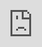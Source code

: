 Title: Simple Django deployment part one: infrastructure
Description: How to set up all the non-Django crap that you need to deploy
Slug: simple-django-deployment-1
Date: 2020-04-26 13:00
Category: Django

In order to deploy our Django app, we need a somewhere to run it: we need a server.
In this section we'll be setting up our server in "the cloud".
Doing this can be fiddly and annoying, especially if you're new, so we want to get it right first before we involve our Django app. By the end of this section we will learn how to:

- Install ssh and scp on Windows
- Create a SSH key
- Set up our cloud web server
- Learn how to access our server, upload files
- Test our setup

### Installing our tools

We'll need some tools to access the server:

- the "bash" [shell](https://en.wikipedia.org/wiki/Unix_shell) for scripting
- the "ssh" tool for logging into our web server
- the "scp" tool to transfer file to our server

We need to install these tools on Windows and the fastest and easiest way I know of is to just [install Git](https://git-scm.com/download/win).
We won't be using Git, just some of the tools that get installed with it. You can [learn Git](https://www.codecademy.com/learn/learn-git) some other time.
If you're using a Mac or Linux you can skip this step and open up a terminal window.

<div class="loom-embed"><iframe src="https://www.loom.com/embed/932bb0f277354db7aa9e2418b6969296" frameborder="0" webkitallowfullscreen mozallowfullscreen allowfullscreen style="position: absolute; top: 0; left: 0; width: 100%; height: 100%;"></iframe></div>

### Creating a SSH key

We'll be using an "SSH key" a way to authenticate ourselves when we log in to the server with ssh.
We need this key for when we create our server, so we're doing this bit first.
It's possible to just use a username / password when logging in via SSH, but creating a key is more convenient in the long run.
In particular, using a key means you don't have to type in a password every time you want to access the server.

In this video, we'll be creating an SSH key using the "ssh-keygen" command in bash:

```bash
ssh-keygen -C "mattdsegal@gmail.com"
```

<div class="loom-embed"><iframe src="https://www.loom.com/embed/d5a9137a974a4e5da6fe36ec04429ad7" frameborder="0" webkitallowfullscreen mozallowfullscreen allowfullscreen style="position: absolute; top: 0; left: 0; width: 100%; height: 100%;"></iframe></div>

Now that we've created our key, we're ready to use it to log into web servers. To recap:
the SSH key we just created has two parts, a public key (id_rsa.pub) and a private key (id_rsa).
Both keys will be stored in ~/.ssh by convention. You can read your public key like this:

```bash
cat ~/.ssh/id_rsa.pub
```

A public key is like your "username" when logging in - it's public information and it's OK to share it. It looks like this:

```text
ssh-rsa AAAAB3NzaC1yc2EAAAADAQABAAABAQCVtWYN+uDbdG6RtmU8vcaj1cxYM0kK6565LFa
MMkolZZlSA6MhfWfGUmIGswIHJ/yjQCRQRihlEdm0VQJgsFBtK36J/U2/u+cMjGXwN/9swYBsnj
8bSMRzYc2s6PeshYmefpD80dWsvW550zqHmOwnKxeiwpz1q+rqUgT/xd0nOATw92nx5CS7ozhnL
t0FA0r0fk9LGih473Ho4/22fsAGXTcnMV5VoDgeBP4z8BLt16pKD8fgSGB8OG3/bN6udY54TcM2
rFjfN8yP+Vcbs5xBd3HaTu8Z42IPdC46Z25WMt285FLLZyUqWY36CrQZoTEf9F6aCkFgwtOCN81
u0Qr1 foo@bar.com
```

It's usually all just long one line of text.
The "ssh-rsa" part means it's a key for SSH and uses RSA encryption.
The "AAAAB3N...u0Qr1" part is your actual key, it uniquely identifies your keypair.
The "foo@bar.com" part is just a comment, it can be anything, but by convention it's your email.

A private key is like your password - do not share it with anyone. Private keys look like this:

```text
-----BEGIN RSA PRIVATE KEY-----
MIIEowIBAAKCAQEAlbVmDfrg23RukbZlPL3Go9XMWDNJCuueuSxWjDJKJWWZUgOj
IX1nxlJiBrMCByf8o0AkUEYoZRHZtFUCYLBQbSt+if1Nv7vnDIxl8Df/bMGAbJ4/
G0jEc2HNrOj3rIWJnn6Q/NHVrL1uedM6h5jsJysXosKc9avq6lIE/8XdJzgE8Pdp
8eQku6M4Zy7dBQNK9H5PSxooeO9x6OP9tn7ABl03JzFeVaA4HgT+M/AS7deqSg/H
4EhgfDht/2zernWOeE3DNqxY3zfMj/lXG7OcQXdx2k7vGeNiD3QuOmduVjLdvORS
y2clKlmN+gq0GaExH/RemgpBYMLTgjfNbtEK9QIDAQABAoIBAQCAtWwAKOiYxAkr
jTyMdDwLLwx359+sW9YiLVRbRAErFaYzNJ1TdZV6k+ljCRN9Q4uYbtTJjwe7nRUm
TM+2gN8kfHhV+kiVxt5lk28wj3Qx9EqNF5/5vR3odPV26vPEhypB8V6FfYHO+S25
3zg6y+Z75jhz3g1DyYI14j4aB+qSg+5YSQ56vG+vhutYD41XVp3bkgD76kL8QFxd
q2cTpF5WSoZF49CaPhE2PnHoMZibLRQUOG+wJWkrQHcU+UnoWQvQUkqGNeRYpmI5
49Umk3b+/MQr0Dj6vuT2ZKqgFjr2FEu8AoA0tCZu8GUXWS1LshuZuqb1D0ZY+KOj
1SpEY48hAoGBAMXAbA8iNeON93yhOf7GqRCecL/wuyn6KqifCtEg8HbhbafcWBsd
/prEnEJHGRTU+omfLx7uVJmAgkVhj/uHl8K9L2qvlqkbBqF/rWPwWBi94G/cszn4
tYb91sTnnOk+QRjs/bGSCcv6kGlv2Bv0YYie0K6oQNPD9SqXCAit5hCDAoGBAMHO
Qv2+JcrrfLjoCbUaPaJ2sblO6Bq1RpUsltE1lL8nldTu/MgUIA3dEExg/hl7YLYW
vQVgNZkJQxHf1UJgZF/FTfw8yYaN4CKX4lOXDeKW8kN8xTtQQCPi77w/jxz5DUau
wmhqYOVwrCeqvLI4qUoEp6oOsQ83GxjHKXPfNK0nAoGAQD5aHLSFg068xz1tpOqP
RDnk8UZY17NRJoS8s+IanNRxlmYMLYsaCtey2AlXCaCDYDBZ05ej3laUe8vNRe7w
C7EAdY1jyb5g8hiTkPMk+6y7/Dtb8optFtTicAe6vz+dUGa1qHmEO0NEpSxTrgk/
om3N59/7Z5Cy1kpIruEn69cCgYBgRYCboVgOq9nB1Gn2D3nseT+hiKPdmIzeT07/
z7j7F8PjCXCCRxUBLf4Joui2acZJzZPJ1tfpFGO/vkumdFGIDW/Gy79j2pgrNv2T
fmbEVy0y/wjOhPfHm9Rw07XYs5K3uNoTmjxV3Rl3fuXLNkBJ53QOEsw7fak1LsHV
sFvvYwKBgDTRNKz3217jYjuAzeluHQHsfrUKn73DzckivDHr35m1JR37rlNXGWRE
JlN82KNevAqrDabwYPZnkDrPMGpLQi1A1icUtiBXRRskeR6ULxOASVyAJ3N1WV8T
1/g0+hahPeNFGQG649Z1d5WYSJeVbz7is3MiVGYaQu+iNz9VXNq5
-----END RSA PRIVATE KEY-----
```

... I'm not actually using this one so it's OK to share.

### Creating the server

You've probably heard the word "server" used to refer to a dozen different things, so let me be specific.
Our server will be a Linux virtual machine (VM), which we are going to rent from DigitalOcean, a cloud hosting company.
DigitalOcean will run our VM in one of their datacenters, which is a [big building](https://lh3.googleusercontent.com/7D8_SzSQQn-uDeKq4R7SSER5LO7fjsnkCLJ-uZG443cKHFS20nU-SyvlzXaGP97Fgt31MYJdgy94563uETi9jbosUMYQzO95-H0PRg=w2114-h1058-n) that is [full of computers](https://www.pon-cat.com/application/files/6215/3995/7501/Datacenter-Pon_Power.jpg). For our purposes, this VM is a stand-alone computer that is for our private usage, with a static IP address which we can use to find it online.

The first thing you need to do is create an account with [DigitalOcean](https://www.digitalocean.com/). The only reason I've chosen this company is because they have a nice web user interface and I already use them. Other than that, there's no reason you couldn't also use Linode, AWS, Google Cloud or Azure to do the exact same thing. They all provide Linux web servers for rent.

Once you've created your account, you can follow this video for the rest of the setup.
I'm not sure exactly when they're going to ask you to put your credit card details it, but have a credit card ready.

By the end of this video we'll have created our server and we'll have an IP address, which we can use to log into the server.

<div class="loom-embed"><iframe src="https://www.loom.com/embed/7c5f9599218a48f5873572084222ce50" frameborder="0" webkitallowfullscreen mozallowfullscreen allowfullscreen style="position: absolute; top: 0; left: 0; width: 100%; height: 100%;"></iframe></div>

### Setting up the server

The main tools that we'll need to run our Django app on this server are Python 3 and pip, the Python package manager.
You'll find that Python 3 is already installed on our Ubuntu server, but we need to install pip.
We'll be using the [apt package manager](https://devconnected.com/apt-package-manager-on-linux-explained/) to download and install pip.

<div class="loom-embed"><iframe src="https://www.loom.com/embed/16cfdb897c6a4e74ab0d16b777799ca3" frameborder="0" webkitallowfullscreen mozallowfullscreen allowfullscreen style="position: absolute; top: 0; left: 0; width: 100%; height: 100%;"></iframe></div>

By the way, it turns out that "LTS" stands for [Long Term Support](https://en.wikipedia.org/wiki/Long-term_support) and refers to Ubuntu's policy of how they plan to provide patches in the future (not super relevant to this guide).

### Uploading files and troubleshooting HTTP

So now we know how to create a server, log in with ssh and install the software we need to run Django.
Next I will show you how to upload files to the server with scp.
In addition, I'll show you how to run a quick and easy HTTP web server, which can be useful for debugging later. You will need [Python 3 installed](https://realpython.com/installing-python/#windows) on your desktop for this step.

<div class="loom-embed"><iframe src="https://www.loom.com/embed/3925e8a8ef45406eb5d25b623d4d5834" frameborder="0" webkitallowfullscreen mozallowfullscreen allowfullscreen style="position: absolute; top: 0; left: 0; width: 100%; height: 100%;"></iframe></div>

If you want to take a 40 minute side-quest I recommend checking out Brian Will's "The Internet" videos to learn more about what HTTP, TCP, and ports are: [part 1](https://www.youtube.com/watch?v=DTQV7_HwF58), [part 2](https://www.youtube.com/watch?v=3fvUc2Dzr04&t=167s), [part 3](https://www.youtube.com/watch?v=_55PyDw0lGU), [part 4](https://www.youtube.com/watch?v=yz3lkSqioyU).

I'll recap on the HTTP troubleshooting, so you understand why we just did that.
The main purpose was to get us ready to troubleshoot our Django app later.

We ran a program (http.server) on our Linux VM using Python.
That program was listening for HTTP requests on port 80, and when someone sends it a GET request, it responds with the contents of the index.html file that we wrote and uploaded.

If we use our web browser and visit our web server's IP address (64.225.23.131 in my case), our web browser will send an HTTP GET request to our server on port 80. Sometimes this works and gets the the HTML, but under some circumstances it will fail. The point of our troubleshooting is to figure out why it is failing. It could be that:

- Our computer is not connected to the internet
- Our web server is turned off
- We cannot access our web server over the internet
- A firewall on our web server is blocking port 80
- etc. etc. etc

One way we can figure out what's going on is to log into the VM using ssh and make a HTTP GET request using curl. If the curl request works, then we know that the our HTTP server program is working and serving requests _inside_ the VM, and the problem is something between our computer and the VM. Once we've narrowed down the exact problem, then we can figure out how to fix it.

![troubleshooting http]({attach}troubleshoot-http.png)

This style of troubleshooting will become useful when we start setting up our Django app on the server.

### Next steps

Now our server is ready to serve Django and we know how to troubleshoot HTTP connections.
Next we will [prepare and test Django locally]({filename}/simple-django-deployment-2.md).
